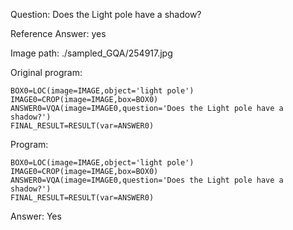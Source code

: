 Question: Does the Light pole have a shadow?

Reference Answer: yes

Image path: ./sampled_GQA/254917.jpg

Original program:

```
BOX0=LOC(image=IMAGE,object='light pole')
IMAGE0=CROP(image=IMAGE,box=BOX0)
ANSWER0=VQA(image=IMAGE0,question='Does the Light pole have a shadow?')
FINAL_RESULT=RESULT(var=ANSWER0)
```
Program:

```
BOX0=LOC(image=IMAGE,object='light pole')
IMAGE0=CROP(image=IMAGE,box=BOX0)
ANSWER0=VQA(image=IMAGE0,question='Does the Light pole have a shadow?')
FINAL_RESULT=RESULT(var=ANSWER0)
```
Answer: Yes

